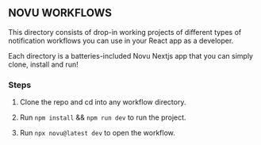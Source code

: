 ## NOVU WORKFLOWS 

This directory consists of drop-in working projects of different types of notification workflows you can use in your React app as a developer.

Each directory is a batteries-included Novu Nextjs app that you can simply clone, install and run!

### Steps

1. Clone the repo and cd into any workflow directory.

2. Run `npm install` && `npm run dev` to run the project.

3. Run `npx novu@latest dev` to open the workflow.
